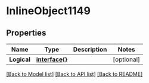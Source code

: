 # InlineObject1149

## Properties

Name | Type | Description | Notes
------------ | ------------- | ------------- | -------------
**Logical** | [**interface{}**](.md) |  | [optional] 

[[Back to Model list]](../README.md#documentation-for-models) [[Back to API list]](../README.md#documentation-for-api-endpoints) [[Back to README]](../README.md)


